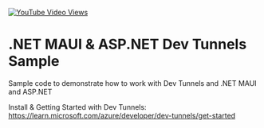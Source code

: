 [![YouTube Video Views](https://img.shields.io/youtube/views/azuC8SFHWp8?style=social)](https://youtu.be/azuC8SFHWp8)

# .NET MAUI & ASP.NET Dev Tunnels Sample
Sample code to demonstrate how to work with Dev Tunnels and .NET MAUI and ASP.NET

Install & Getting Started with Dev Tunnels: https://learn.microsoft.com/azure/developer/dev-tunnels/get-started
